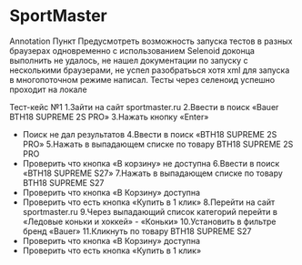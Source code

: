 # SportMaster
Annotation
Пункт Предусмотреть возможность запуска тестов в разных браузерах одновременно c использованием Selenoid доконца выполнить не удалось, 
не нашел документации по запуску с несколькими браузерами, не успел разобратьься хотя xml для запуска в многопоточном режиме написал. 
Тесты через селеноид успешно проходит на локале

Тест-кейс №1
1.Зайти на сайт sportmaster.ru
2.Ввести в поиск «Bauer BTH18 SUPREME 2S PRO»
3.Нажать кнопку «Enter»
- Поиск не дал результатов
4.Ввести в поиск «BTH18 SUPREME 2S PRO»
5.Нажать в выпадающем списке по товару BTH18 SUPREME 2S PRO
- Проверить что кнопка «В корзину» не доступна
6.Ввести в поиск «BTH18 SUPREME S27»
7.Нажать в выпадающем списке по товару BTH18 SUPREME S27
- Проверить что кнопка «В Корзину» доступна
- Проверить что есть кнопка «Купить в 1 клик»
8.Перейти на сайт sportmaster.ru
9.Через выпадающий список категорий перейти в «Ледовые коньки и хоккей» - «Коньки»
10.Установить в фильтре бренд «Bauer» 
11.Кликнуть по товару BTH18 SUPREME S27
- Проверить что кнопка «В Корзину» доступна
- Проверить что есть кнопка «Купить в 1 клик»
